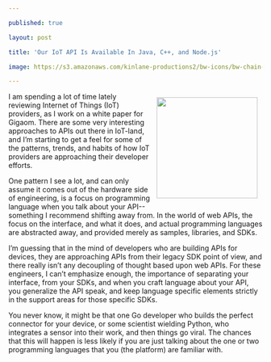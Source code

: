---
published: true
layout: post
title: 'Our IoT API Is Available In Java, C++, and Node.js'
image: https://s3.amazonaws.com/kinlane-productions2/bw-icons/bw-chain-broken.png
---

<p><img style="padding: 10px;" src="https://s3.amazonaws.com/kinlane-productions2/bw-icons/bw-chain-broken.png" alt="" width="200" align="right" />
<p>I am spending a lot of time lately reviewing Internet of Things (IoT) providers, as I work on a white paper for Gigaom. There are some very interesting approaches to APIs out there in IoT-land, and I&rsquo;m starting to get a feel for some of the patterns, trends, and habits of how IoT providers are approaching their developer efforts.
<p>One pattern I see a lot, and can only assume it comes out of the hardware side of engineering, is a focus on programming language when you talk about your API--something I recommend shifting away from. In the world of web APIs, the focus on the interface, and what it does, and actual programming languages are abstracted away, and provided merely as samples, libraries, and SDKs.
<p>I&rsquo;m guessing that in the mind of developers who are building APIs for devices, they are approaching APIs from their legacy SDK point of view, and there really isn&rsquo;t any decoupling of thought based upon web APIs. For these engineers, I can&rsquo;t emphasize enough, the importance of separating your interface, from your SDKs, and when you craft language about your API, you generalize the API speak, and keep language specific elements strictly in the support areas for those specific SDKs.
<p>You never know, it might be that one Go developer who builds the perfect connector for your device, or some scientist wielding Python, who integrates a sensor into their work, and then things go viral. The chances that this will happen is less likely if you are just talking about the one or two programming languages that you (the platform) are familiar with.

